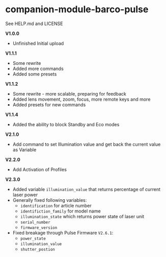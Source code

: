 # companion-module-barco-pulse
See HELP.md and LICENSE

**V1.0.0**
* Unfinished Initial upload

**V1.1.1**
* Some rewrite
* Added more commands
* Added some presets

**V1.1.2**
* Some rewrite - more scalable, preparing for feedback
* Added lens movement, zoom, focus, more remote keys and more
* Added presets for new commands

**V1.1.4**
* Added the ability to block Standby and Eco modes

**V2.1.0**
* Add command to set Illumination value and get back the current value as Variable

**V2.2.0**
* Add Activation of Profiles

**V2.3.0**
* Added variable `illumination_value` that returns percentage of current laser power
* Generally fixed following variables:
  * `identification` for article number
  * `identifiction_family` for model name
  * `illumination_state` which returns power state of laser unit
  * `serial_number`
  * `firmware_version`
* Fixed breakage through Pulse Firmware `V2.6.1`:
  * `power_state`
  * `illumination_value`
  * `shutter_postion`
